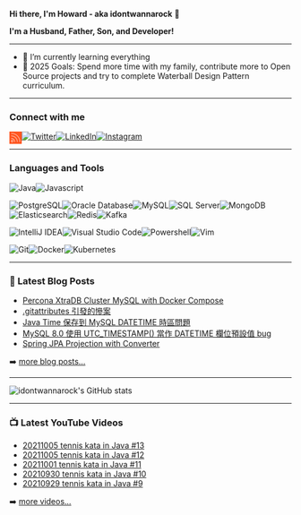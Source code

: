 **Hi there, I'm Howard - aka idontwannarock** 👋

**I'm a Husband, Father, Son, and Developer!**

---

- 🌱 I’m currently learning everything
- 🥅 2025 Goals: Spend more time with my family, contribute more to Open Source projects and try to complete Waterball Design Pattern curriculum.

---

### Connect with me

[<img align="left" alt="Howard Tech Blog" width="22px" src='./resources/rss.svg'/>][website][<img alt="Twitter" width="22px" src="https://cdn.jsdelivr.net/gh/devicons/devicon@latest/icons/twitter/twitter-original.svg"/>][twitter][<img alt="LinkedIn" width="22px" src="https://cdn.jsdelivr.net/gh/devicons/devicon@latest/icons/linkedin/linkedin-original.svg"/>][linkedin][<img alt="Instagram" width="22px" src="https://raw.githubusercontent.com/idontwannarock/social-icons/9d939e1c5b7ea4a24ac39c3e4631970c0aa1b920/SVG/Color/Instagram.svg"/>][instagram]

---

### Languages and Tools

<img alt="Java" width="22px" src='https://cdn.jsdelivr.net/gh/devicons/devicon@latest/icons/java/java-original.svg'/><img alt="Javascript" width="22px" src='https://cdn.jsdelivr.net/gh/devicons/devicon@latest/icons/javascript/javascript-original.svg'/>

<img alt="PostgreSQL" width="22px" src='https://cdn.jsdelivr.net/gh/devicons/devicon@latest/icons/postgresql/postgresql-original.svg'/><img alt="Oracle Database" width="22px" src='https://cdn.jsdelivr.net/gh/devicons/devicon@latest/icons/oracle/oracle-original.svg'/><img alt="MySQL" width="22px" src='https://cdn.jsdelivr.net/gh/devicons/devicon@latest/icons/mysql/mysql-original.svg'/><img alt="SQL Server" width="22px" src='https://cdn.jsdelivr.net/gh/devicons/devicon@latest/icons/microsoftsqlserver/microsoftsqlserver-original.svg'/><img alt="MongoDB" width="22px" src='https://cdn.jsdelivr.net/gh/devicons/devicon@latest/icons/mongodb/mongodb-original.svg'/><img alt="Elasticsearch" width="22px" src="https://cdn.jsdelivr.net/gh/devicons/devicon@latest/icons/elasticsearch/elasticsearch-original.svg" /><img alt="Redis" width="22px" src="https://cdn.jsdelivr.net/gh/devicons/devicon@latest/icons/redis/redis-original.svg" /><img alt="Kafka" width="22px" src="https://cdn.jsdelivr.net/gh/devicons/devicon@latest/icons/apachekafka/apachekafka-original.svg" />

<img alt="IntelliJ IDEA" width="22px" src="https://cdn.jsdelivr.net/gh/devicons/devicon@latest/icons/intellij/intellij-original.svg" /><img alt="Visual Studio Code" width="22px" src="https://cdn.jsdelivr.net/gh/devicons/devicon@latest/icons/vscode/vscode-original.svg" /><img alt="Powershell" width="22px" src="https://cdn.jsdelivr.net/gh/devicons/devicon@latest/icons/powershell/powershell-original.svg" /><img alt="Vim" width="22px" src="https://cdn.jsdelivr.net/gh/devicons/devicon@latest/icons/vim/vim-original.svg" />

<img alt="Git" width="22px" src="https://cdn.jsdelivr.net/gh/devicons/devicon@latest/icons/git/git-original.svg" /><img alt="Docker" width="22px" src="https://cdn.jsdelivr.net/gh/devicons/devicon@latest/icons/docker/docker-original.svg" /><img alt="Kubernetes" width="22px" src="https://cdn.jsdelivr.net/gh/devicons/devicon@latest/icons/kubernetes/kubernetes-original.svg" />

---

### 📕 Latest Blog Posts

<!-- BLOG-POST-LIST:START -->
- [Percona XtraDB Cluster MySQL with Docker Compose](https://blog.idontwannarock.dev/2024/10/pxc_mysql_docker_compose/)
- [.gitattributes 引發的慘案](https://blog.idontwannarock.dev/2024/05/gitattributes_glowroot_error/)
- [Java Time 保存到 MySQL DATETIME 時區問題](https://blog.idontwannarock.dev/2023/12/java_time_mapping_mysql_datetime_timezone/)
- [MySQL 8.0 使用 UTC_TIMESTAMP&lpar;&rpar; 當作 DATETIME 欄位預設值 bug](https://blog.idontwannarock.dev/2023/10/mysql_8_utc_timestamp_as_datetime_default_bug/)
- [Spring JPA Projection with Converter](https://blog.idontwannarock.dev/2023/09/spring_jpa_projection_converter/)
<!-- BLOG-POST-LIST:END -->

➡️ [more blog posts...][website]

---

![idontwannarock's GitHub stats](https://github-readme-stats-idontwannarock.vercel.app/api?username=idontwannarock&show_icons=true&hide_border=true&theme=radical)

---

### 📺 Latest YouTube Videos

<!-- YOUTUBE:START -->
- [20211005 tennis kata in Java #13](https://www.youtube.com/watch?v=E7xXLY1xPr8)
- [20211005 tennis kata in Java #12](https://www.youtube.com/watch?v=YTSzTV3WV80)
- [20211001 tennis kata in Java #11](https://www.youtube.com/watch?v=coBgZ0sF2tg)
- [20210930 tennis kata in Java #10](https://www.youtube.com/watch?v=JidBE9dW68c)
- [20210929 tennis kata in Java #9](https://www.youtube.com/watch?v=OnUkzW3Rjlo)
<!-- YOUTUBE:END -->

➡️ [more videos...][youtube]

[website]: https://blog.idontwannarock.me/
[twitter]: https://twitter.com/CH_Howard_Wang
[youtube]: https://www.youtube.com/idontwannarock
[instagram]: https://www.instagram.com/idontwannarock/
[linkedin]: https://www.linkedin.com/in/cheng-hao-wang-a2298289/
